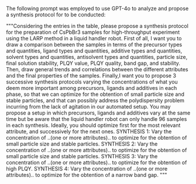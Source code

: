 The following prompt was employed to use GPT-4o to analyze and propose a synthesis protocol for to be conducted:

"""Considering the entries in the table, please propose a synthesis protocol for the preparation of CsPbBr3 samples for high-throughput experiment using the LARP method in a liquid handler robot. 
First of all, I want you to draw a comparison between the samples in terms of the precursor types and quantities, ligand types and quantities, additive types and quantities, solvent types and quantities, antisolvent types and quantities, particle size, final solution stability, PLQY value, PLQY quality, band gap, and stability. 
Then, draw general trends and correlations between the different attributes and the final properties of the samples. 
Finally,I want you to propose 3 successive synthesis protocols varying the concentrations of what you deem more important among precursors, ligands and additives in each phase, so that we can optimize for the obtention of small particle size and stable particles, and that can possibly address the polydispersity problem incurring from the lack of agitation in our automated setup. You may propose a setup in which precursors, ligands and additives vary at the same time but be aware that the liquid handler robot can only handle 96 samples in each synthesis. Ideally, you should optimize first for the most relevant attribute, and successively for the next ones.
SYNTHESIS 1:
Vary the concentration of ..(one or more attributes).. to optimize for the obtention of small particle size and stable particles.
SYNTHESIS 2:
Vary the concentration of ..(one or more attributes).. to optimize for the obtention of small particle size and stable particles.
SYNTHESIS 3:
Vary the concentration of ..(one or more attributes).. to optimize for the obtention of high PLQY.
SYNTHESIS 4:
Vary the concentration of ..(one or more attributes).. to optimize for the obtention of a narrow band gap.
"""